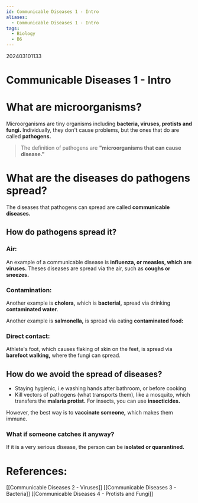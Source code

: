 ```yaml
---
id: Communicable Diseases 1 - Intro
aliases:
  - Communicable Diseases 1 - Intro
tags:
  - Biology
  - B6
---
```

202403101133

# Communicable Diseases 1 - Intro

# What are microorganisms?

Microorganisms are tiny organisms including **bacteria, viruses, protists and fungi.** Individually, they don't cause problems, but the ones that do are called **pathogens.** 
> The definition of pathogens are **"microorganisms that can cause disease."** 

# What are the diseases do pathogens spread?

The diseases that pathogens can spread are called **communicable diseases.** 

## How do pathogens spread it?

### Air:

An example of a communicable disease is **influenza, or measles, which are viruses.** Theses diseases are spread via the air, such as **coughs or sneezes.** 

### Contamination:

Another example is **cholera,** which is **bacterial,** spread via drinking **contaminated water**.

Another example is **salmonella,** is spread via eating **contaminated food:** 

### Direct contact:

Athlete's foot, which causes flaking of skin on the feet, is spread via **barefoot walking,** where the fungi can spread.

## How do we avoid the spread of diseases?

- Staying hygienic, i.e washing hands after bathroom, or before cooking
- Kill vectors of pathogens (what transports them), like a mosquito, which transfers the **malaria protist.** For insects, you can use **insecticides.** 

However, the best way is to **vaccinate someone,** which makes them immune.

### What if someone catches it anyway?

If it is a very serious disease, the person can be **isolated or quarantined.** 

# References:

[[Communicable Diseases 2 - Viruses]]
[[Communicable Diseases 3 - Bacteria]]
[[Communicable Diseases 4 - Protists and Fungi]]
